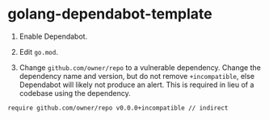 # golang-dependabot-template

1. Enable Dependabot.

2. Edit `go.mod`.

3. Change `github.com/owner/repo` to a vulnerable dependency. Change the dependency name and version, but do not remove `+incompatible`, else Dependabot will likely not produce an alert. This is required in lieu of a codebase using the dependency. 
  ```
  require github.com/owner/repo v0.0.0+incompatible // indirect
  ```
  

